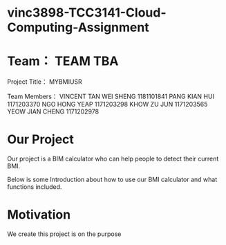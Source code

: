# vinc3898-TCC3141-Cloud-Computing-Assignment


# Team： TEAM TBA
Project Title： MYBMIUSR

Team Members：
VINCENT TAN WEI SHENG 1181101841
PANG KIAN HUI 1171203370
NGO HONG YEAP 1171203298
KHOW ZU JUN 1171203565
YEOW JIAN CHENG 1171202978

# Our Project
Our project is a BIM calculator who can help people to detect their current BMI. 

Below is some Introduction about how to use our BMI calculator and what functions included. 





# Motivation
We create this project is on the purpose 


